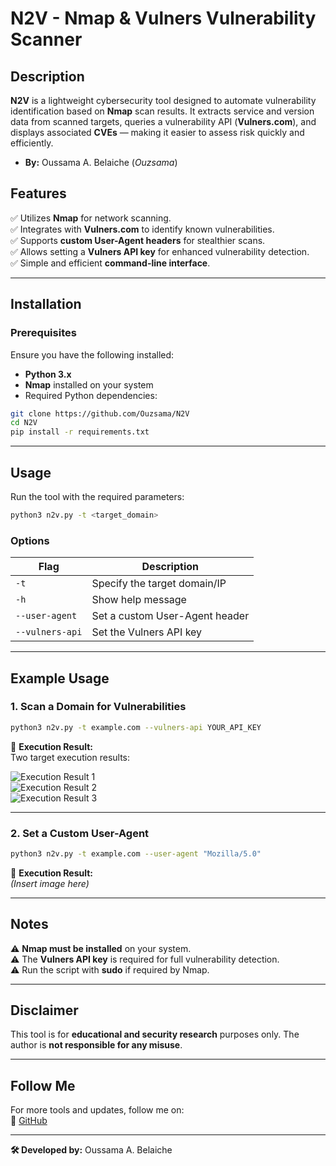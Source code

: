 
# **N2V - Nmap & Vulners Vulnerability Scanner**  

## **Description**  
**N2V** is a lightweight cybersecurity tool designed to automate vulnerability identification based on **Nmap** scan results. It extracts service and version data from scanned targets, queries a vulnerability API (**Vulners.com**), and displays associated **CVEs** — making it easier to assess risk quickly and efficiently.

- **By:** Oussama A. Belaiche (*Ouzsama*)  

## **Features**  
✅ Utilizes **Nmap** for network scanning.  
✅ Integrates with **Vulners.com** to identify known vulnerabilities.  
✅ Supports **custom User-Agent headers** for stealthier scans.  
✅ Allows setting a **Vulners API key** for enhanced vulnerability detection.  
✅ Simple and efficient **command-line interface**.  

---

## **Installation**  

### **Prerequisites**  
Ensure you have the following installed:  
- **Python 3.x**  
- **Nmap** installed on your system  
- Required Python dependencies:  

```bash
git clone https://github.com/Ouzsama/N2V
cd N2V
pip install -r requirements.txt
```

---

## **Usage**  
Run the tool with the required parameters:  

```bash
python3 n2v.py -t <target_domain>
```

### **Options**  
| Flag            | Description                           |
|----------------|--------------------------------------|
| `-t`          | Specify the target domain/IP         |
| `-h`          | Show help message                    |
| `--user-agent` | Set a custom User-Agent header      |
| `--vulners-api` | Set the Vulners API key            |

---

## **Example Usage**  

### **1. Scan a Domain for Vulnerabilities**  
```bash
python3 n2v.py -t example.com --vulners-api YOUR_API_KEY
```
📌 **Execution Result:**  
Two target execution results:  

![Execution Result 1](src/assets/n2vimage.png)  
![Execution Result 2](src/assets/n2vimage2.png)  
![Execution Result 3](src/assets/n2vimage3.png)  

---

### **2. Set a Custom User-Agent**  
```bash
python3 n2v.py -t example.com --user-agent "Mozilla/5.0"
```
📌 **Execution Result:**  
*(Insert image here)*  

---

## **Notes**  
⚠️ **Nmap must be installed** on your system.  
⚠️ The **Vulners API key** is required for full vulnerability detection.  
⚠️ Run the script with **sudo** if required by Nmap.  

---

## **Disclaimer**  
This tool is for **educational and security research** purposes only. The author is **not responsible for any misuse**.  

---

## **Follow Me**  
For more tools and updates, follow me on:  
🔗 [GitHub](https://github.com/Ouzsama)  

---

**🛠 Developed by:** Oussama A. Belaiche

